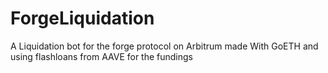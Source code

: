 # ForgeLiquidation
A Liquidation bot for the forge protocol on Arbitrum made 
With GoETH and using flashloans from AAVE for the fundings
